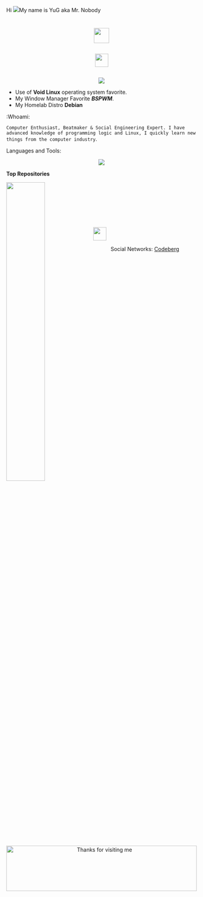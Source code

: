 Hi ![](https://user-images.githubusercontent.com/18350557/176309783-0785949b-9127-417c-8b55-ab5a4333674e.gif)My name is YuG aka Mr. Nobody <h1 align="center"><img height="40" src="https://github.com/7oSkaaa/7oSkaaa/blob/main/Images/about_me.gif?raw=true">


<img height="35" src="https://user-images.githubusercontent.com/73097560/115834477-dbab4500-a447-11eb-908a-139a6edaec5c.gif"></h1>
<p align="center">
  <a href="https://github.com/1sYuG/readme-typing-svg"><img src="https://readme-typing-svg.herokuapp.com?font=Time+New+Roman&color=%white&size=30&center=true&vCenter=true&width=600&height=100&lines=Enthusiastic+Open+Source;❤️‍🔥+Linux+Lover+❤️‍🔥"></a>
</p>

- Use of **Void Linux** operating system favorite.
- My Window Manager Favorite ***BSPWM***.
- My Homelab Distro **Debian** 

:Whoami: 

```Computer Enthusiast, Beatmaker & Social Engineering Expert. I have advanced knowledge of programming logic and Linux, I quickly learn new things from the computer industry```. 


Languages and Tools:
<p align="center">
  <a href="https://skillicons.dev">
    <img src="https://skillicons.dev/icons?i=bash,linux,gtk,md" />
  </a>
</p>

<b>Top Repositories</b>
<div width="100%" align="center"><a href="https://codeberg.org/sr_nadie/Auto-Brightness" align="left"><img align="left" width="45%" src="https://github-readme-stats.vercel.app/api/pin/?username=1sYuG&repo=ClearStandbyMemory&title_color=0891b2&text_color=ffffff&icon_color=0891b2&bg_color=1c1917&hide_border=true&locale=en" /></a></div><br /><br /><br /><br /><br /><br /><br /> <div 

<img height="35" src="https://user-images.githubusercontent.com/73097560/115834477-dbab4500-a447-11eb-908a-139a6edaec5c.gif"></h1>

<div align="center">

Social Networks:
[Codeberg](https://codeberg.org/sr_nadie)

<img height="120" alt="Thanks for visiting me" width="100%" src="https://raw.githubusercontent.com/BrunnerLivio/brunnerlivio/master/images/marquee.svg" />
<br />
